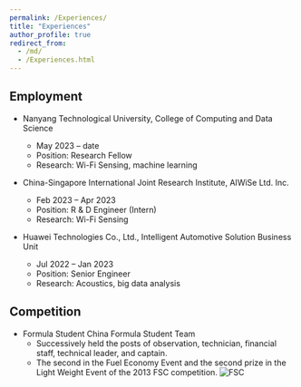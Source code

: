 ```yaml
---
permalink: /Experiences/
title: "Experiences"
author_profile: true
redirect_from: 
  - /md/
  - /Experiences.html
---
```


## Employment
+ Nanyang Technological University, College of Computing and Data Science
  - May 2023 – date
  - Position: Research Fellow
  - Research: Wi-Fi Sensing, machine learning

+ China-Singapore International Joint Research Institute, AIWiSe Ltd. Inc.
  - Feb 2023 – Apr 2023
  - Position: R & D Engineer (Intern)
  - Research: Wi-Fi Sensing

+ Huawei Technologies Co., Ltd., Intelligent Automotive Solution Business Unit
  - Jul 2022 – Jan 2023
  - Position: Senior Engineer
  - Research: Acoustics, big data analysis

## Competition
+ Formula Student China Formula Student Team
  - Successively held the posts of observation, technician, financial staff, technical leader, and captain.
  - The second in the Fuel Economy Event and the second prize in the Light Weight Event of the 2013 FSC competition.
![FSC](https://github.com/MadFrogL/MadFrogL.github.io/assets/53749938/18221d75-2695-429c-9c2a-ac1737ba7f60)
